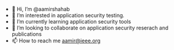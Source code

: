 - 👋 Hi, I’m @aamirshahab
- 👀 I’m interested in application security testing.
- 🌱 I’m currently learning application security tools
- 💞️ I’m looking to collaborate on application security reserach and publications
- 📫 How to reach me aamir@ieee.org

<!---
aamirshahab/aamirshahab is a ✨ special ✨ repository because its `README.md` (this file) appears on your GitHub profile.
You can click the Preview link to take a look at your changes.
--->
